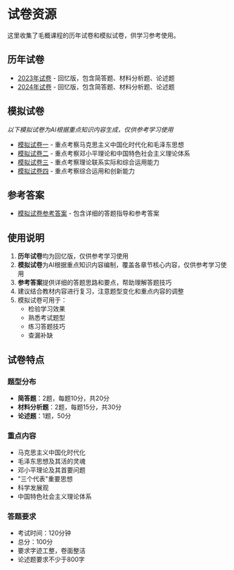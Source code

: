 # 试卷资源

这里收集了毛概课程的历年试卷和模拟试卷，供学习参考使用。

## 历年试卷

- [2023年试卷](./2023.md) - 回忆版，包含简答题、材料分析题、论述题
- [2024年试卷](./2024.md) - 回忆版，包含简答题、材料分析题、论述题

## 模拟试卷

*以下模拟试卷为AI根据重点知识内容生成，仅供参考学习使用*

- [模拟试卷一](./模拟试卷一.md) - 重点考察马克思主义中国化时代化和毛泽东思想
- [模拟试卷二](./模拟试卷二.md) - 重点考察邓小平理论和中国特色社会主义理论体系
- [模拟试卷三](./模拟试卷三.md) - 重点考察理论联系实际和综合运用能力
- [模拟试卷四](./模拟试卷四.md) - 重点考察综合运用和创新能力

## 参考答案

- [模拟试卷参考答案](./模拟试卷参考答案.md) - 包含详细的答题指导和参考答案

## 使用说明

1. **历年试卷**均为回忆版，仅供参考学习使用
2. **模拟试卷**为AI根据重点知识内容编制，覆盖各章节核心内容，仅供参考学习使用
3. **参考答案**提供详细的答题思路和要点，帮助理解答题技巧
4. 建议结合教材内容进行复习，注意题型变化和重点内容的调整
5. 模拟试卷可用于：
   - 检验学习效果
   - 熟悉考试题型
   - 练习答题技巧
   - 查漏补缺

## 试卷特点

### 题型分布
- **简答题**：2题，每题10分，共20分
- **材料分析题**：2题，每题15分，共30分  
- **论述题**：1题，50分

### 重点内容
- 马克思主义中国化时代化
- 毛泽东思想及其活的灵魂
- 邓小平理论及其首要问题
- "三个代表"重要思想
- 科学发展观
- 中国特色社会主义理论体系

### 答题要求
- 考试时间：120分钟
- 总分：100分
- 要求字迹工整，卷面整洁
- 论述题要求不少于800字

